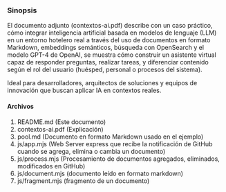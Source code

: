 ### Sinopsis
El documento adjunto (contextos-ai.pdf) describe con un caso práctico, 
cómo integrar inteligencia artificial basada en modelos de lenguaje (LLM) en un entorno hotelero real a través del uso de documentos en formato Markdown, 
embeddings semánticos, búsqueda con OpenSearch y el modelo GPT-4 de OpenAI, 
se muestra cómo construir un asistente virtual capaz de responder preguntas, realizar tareas, 
y diferenciar contenido según el rol del usuario (huésped, personal o procesos del sistema). 

Ideal para desarrolladores, arquitectos de soluciones y equipos de innovación que buscan aplicar IA en contextos reales.

#### Archivos

1. README.md (Este documento)
2. contextos-ai.pdf (Explicación)
2. pool.md (Documento en formato Markdown usado en el ejemplo)
3. js/app.mjs (Web Server express que recibe la notificación de GitHub cuando se agrega, elimina o cambia un documento)
4. js/process.mjs (Procesamiento de documentos agregados, eliminados, modificados en GitHub)
5. js/document.mjs (documento leído en formato markdown)
6. js/fragment.mjs (fragmento de un documento)
 
